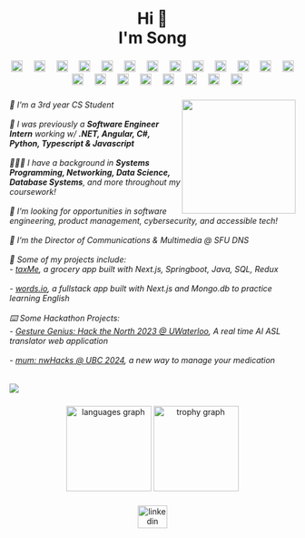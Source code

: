 <h1 align="center">Hi 👋  <br>I'm Song</h1>

###

<div align="center">
  <img src="https://cdn.jsdelivr.net/gh/devicons/devicon/icons/python/python-original.svg" height="20" alt="python logo"  />
  <img width="12" />
  <img src="https://cdn.jsdelivr.net/gh/devicons/devicon/icons/c/c-original.svg" height="20" alt="c logo"  />
  <img width="12" />
  <img src="https://cdn.jsdelivr.net/gh/devicons/devicon/icons/csharp/csharp-original.svg" height="20" alt="csharp logo"  />
  <img width="12" />
  <img src="https://cdn.jsdelivr.net/gh/devicons/devicon/icons/cplusplus/cplusplus-original.svg" height="20" alt="cplusplus logo"  />
  <img width="12" />
  <img src="https://cdn.jsdelivr.net/gh/devicons/devicon/icons/java/java-original.svg" height="20" alt="java logo"  />
  <img width="12" />
  <img src="https://cdn.jsdelivr.net/gh/devicons/devicon/icons/javascript/javascript-original.svg" height="20" alt="javascript logo"  />
  <img width="12" />
  <img src="https://cdn.jsdelivr.net/gh/devicons/devicon/icons/typescript/typescript-original.svg" height="20" alt="typescript logo"  />
  <img width="12" />
  <img src="https://cdn.jsdelivr.net/gh/devicons/devicon/icons/react/react-original.svg" height="20" alt="react logo"  />
  <img width="12" />
  <img src="https://cdn.jsdelivr.net/gh/devicons/devicon/icons/nextjs/nextjs-original.svg" height="20" alt="nextjs logo"  />
  <img width="12" />
  <img src="https://cdn.jsdelivr.net/gh/devicons/devicon/icons/angularjs/angularjs-original.svg" height="20" alt="angularjs logo"  />
  <img width="12" />
  <img src="https://cdn.jsdelivr.net/gh/devicons/devicon/icons/dotnetcore/dotnetcore-original.svg" height="20" alt="dotnetcore logo"  />
  <img width="12" />
  <img src="https://cdn.jsdelivr.net/gh/devicons/devicon/icons/redux/redux-original.svg" height="20" alt="redux logo"  />
  <img width="12" />
  <img src="https://cdn.jsdelivr.net/gh/devicons/devicon/icons/nodejs/nodejs-original.svg" height="20" alt="nodejs logo"  />
  <img width="12" />
  <img src="https://cdn.jsdelivr.net/gh/devicons/devicon/icons/bootstrap/bootstrap-original.svg" height="20" alt="bootstrap logo"  />
  <img width="12" />
  <img src="https://cdn.jsdelivr.net/gh/devicons/devicon/icons/pandas/pandas-original.svg" height="20" alt="pandas logo"  />
  <img width="12" />
  <img src="https://cdn.jsdelivr.net/gh/devicons/devicon/icons/numpy/numpy-original.svg" height="20" alt="numpy logo"  />
  <img width="12" />
  <img src="https://cdn.jsdelivr.net/gh/devicons/devicon/icons/microsoftsqlserver/microsoftsqlserver-plain.svg" height="20" alt="microsoftsqlserver logo"  />
  <img width="12" />
  <img src="https://cdn.jsdelivr.net/gh/devicons/devicon/icons/azure/azure-original.svg" height="20" alt="azure logo"  />
  <img width="12" />
  <img src="https://cdn.jsdelivr.net/gh/devicons/devicon/icons/amazonwebservices/amazonwebservices-line-wordmark.svg" height="20" alt="amazonwebservices logo"  />
  <img width="12" />
  <img src="https://cdn.jsdelivr.net/gh/devicons/devicon/icons/git/git-original.svg" height="20" alt="git logo"  />
  <img width="12" />
  <img src="https://cdn.jsdelivr.net/gh/devicons/devicon/icons/jasmine/jasmine-original.svg" height="20" alt="jasmine logo"  />
</div>

###

<img align="right" height="200" src="https://media-hosting.imagekit.io//998e7644ff3d4f8f/my-notion-face-portrait.png?Expires=1831531109&Key-Pair-Id=K2ZIVPTIP2VGHC&Signature=C4QX8qWEbGxeCHxvhieBbtmeKXTR1t8uWnrdf32kosHXZ8mjinhZYuzZkdT9BjMWU-BAgtvFU6jQtZMRJCxr49RkdWdCtxomjIucKSM5WB9LtLV4ZC03bl4Q-3RtgNSa3aF0VMNp4Qp~SomiPUUb8hDQ~VJKqr1BldBugPQpgWlz1eGsN~ejXi1WAKcD5NCWn6s5s89FwB2X3SrCKYVNioAMpPabto~l3avOh2n76plVvvVh8xLeqwebXYlP8PkvIZzcBhct4XnIJq-BQ4482nKiYOVpLiohLTGm4EqA9kSLSq4CVO9WiX-h2vxapidRHGmNvmnx8MK-18sW51fmWg__"  />

###

<h6 align="left">🏫 I'm a 3rd year CS Student <br><br>📱 I was previously a <b>Software Engineer Intern</b> working w/ <b>.NET, Angular, C#, Python, Typescript & Javascript</b> <br><br>👩🏻‍💻 I have a background in <b>Systems Programming, Networking, Data Science, Database Systems</b>, and more throughout my coursework!<br><br>👾 I'm looking for opportunities in software engineering, product management, cybersecurity, and accessible tech! <br><br>🍊 I'm the Director of Communications & Multimedia @ SFU DNS<br><br>🕺 Some of my projects include: <br>- <a href="https://github.com/eunsongkoh/tax-me">taxMe</a>, a grocery app built with Next.js, Springboot, Java, SQL, Redux <br><br>- <a href="wordsio.netlify.app">words.io</a>, a fullstack app built with Next.js and  Mongo.db to practice learning English <br><br>⌨️ Some Hackathon Projects: <br>-  <a href="https://devpost.com/software/gesture-genius-asl-ai-recognition">Gesture Genius: Hack the North 2023 @ UWaterloo</a>, A real time AI ASL translator web application<br><br>- <a href="https://devpost.com/software/mum-manage-your-medication-and-more">mum: nwHacks @ UBC 2024</a>, a new way to manage your medication</h6>

###

<div align="left">
  <img src="https://visitor-badge.laobi.icu/badge?page_id=eunsongkoh.eunsongkoh&left_color=black&right_color=deeppink"  />
</div>

###

<div align="center">
  <img src="https://github-readme-stats.vercel.app/api/top-langs?username=eunsongkoh&locale=en&hide_title=false&layout=compact&card_width=320&langs_count=5&theme=dracula&hide_border=false&order=2" height="150" alt="languages graph"  />
  <img src="https://github-profile-trophy.vercel.app?username=eunsongkoh&theme=dracula&column=-1&row=1&margin-w=8&margin-h=8&no-bg=false&no-frame=false&order=4" height="150" alt="trophy graph"  />
</div>

###

<div align="center">
  <a href="https://www.linkedin.com/in/songkoh/" target="_blank">
    <img src="https://raw.githubusercontent.com/maurodesouza/profile-readme-generator/master/src/assets/icons/social/linkedin/default.svg" width="52" height="40" alt="linkedin logo"  />
  </a>
</div>

